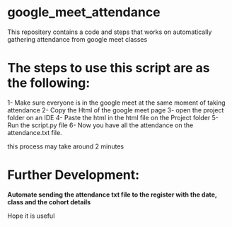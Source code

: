 # google_meet_attendance
This repositery contains a code and steps that works on automatically gathering attendance from google meet classes  

# The steps to use this script are as the following:

1- Make sure everyone is in the google meet at the same moment of taking attendance
2- Copy the Html of the google meet page
3- open the project folder on an IDE
4- Paste the html in the html file on the Project folder
5- Run the script.py file
6- Now you have all the attendance on the attendance.txt file.

this process may take around 2 minutes


# Further Development:
  **Automate sending the attendance txt file to the register with the date, class and the cohort details**

Hope it is useful
